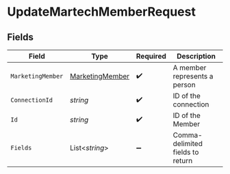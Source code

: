 # UpdateMartechMemberRequest


## Fields

| Field                                                         | Type                                                          | Required                                                      | Description                                                   |
| ------------------------------------------------------------- | ------------------------------------------------------------- | ------------------------------------------------------------- | ------------------------------------------------------------- |
| `MarketingMember`                                             | [MarketingMember](../../Models/Components/MarketingMember.md) | :heavy_check_mark:                                            | A member represents a person                                  |
| `ConnectionId`                                                | *string*                                                      | :heavy_check_mark:                                            | ID of the connection                                          |
| `Id`                                                          | *string*                                                      | :heavy_check_mark:                                            | ID of the Member                                              |
| `Fields`                                                      | List<*string*>                                                | :heavy_minus_sign:                                            | Comma-delimited fields to return                              |